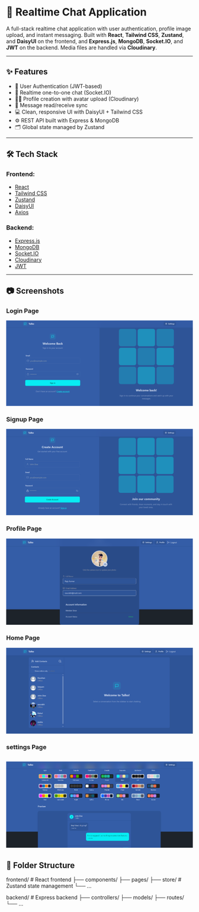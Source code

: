 # 💬 Realtime Chat Application

A full-stack realtime chat application with user authentication, profile image upload, and instant messaging. Built with **React**, **Tailwind CSS**, **Zustand**, and **DaisyUI** on the frontend, and **Express.js**, **MongoDB**, **Socket.IO**, and **JWT** on the backend. Media files are handled via **Cloudinary**.

---

## ✨ Features

- 🔐 User Authentication (JWT-based)
- 💬 Realtime one-to-one chat (Socket.IO)
- 🧑‍💼 Profile creation with avatar upload (Cloudinary)
- 📨 Message read/receive sync
- 💻 Clean, responsive UI with DaisyUI + Tailwind CSS
- ⚙️ REST API built with Express & MongoDB
- 🗂️ Global state managed by Zustand

---

## 🛠️ Tech Stack

### Frontend:
- [React](https://reactjs.org/)
- [Tailwind CSS](https://tailwindcss.com/)
- [Zustand](https://zustand-demo.pmnd.rs/)
- [DaisyUI](https://daisyui.com/)
- [Axios](https://axios-http.com/)

### Backend:
- [Express.js](https://expressjs.com/)
- [MongoDB](https://www.mongodb.com/)
- [Socket.IO](https://socket.io/)
- [Cloudinary](https://cloudinary.com/)
- [JWT](https://jwt.io/)

---

## 📷 Screenshots

### Login Page

![Login Page](screenshots/login-pg-st.png) 

### Signup Page

![Login Page](screenshots/sign-up-pg-st.png)

### Profile Page

![Login Page](screenshots/profile-pg-st.png)

### Home Page

![Login Page](screenshots/homepage-st.png)

### settings Page

![Login Page](screenshots/settings-pg-st.png)
---

## 📁 Folder Structure

frontend/ # React frontend
├── components/
├── pages/
├── store/ # Zustand state management
└── ...

backend/ # Express backend
├── controllers/
├── models/
├── routes/
└── ...